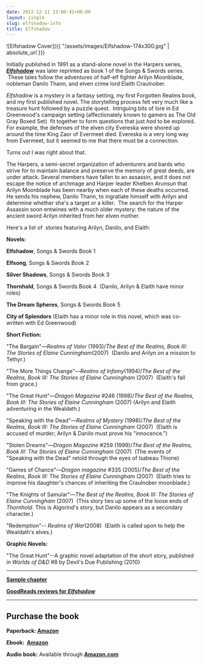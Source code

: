 ```yaml
---
date: 2012-12-11 13:00:42+00:00
layout: single
slug: elfshadow-info
title: Elfshadow
---
```


![Elfshadow Cover]({{ "/assets/images/Elfshadow-174x300.jpg" | absolute_url }})

Initially published in 1991 as a stand-alone novel in the Harpers series, [**_Elfshadow_**](https://www.amazon.com/gp/product/1560761172/ref=as_li_tl?ie=UTF8&tag=elainecu-20&camp=1789&creative=9325&linkCode=as2&creativeASIN=1560761172&linkId=0dc699fa2391dff68a799a4a0e31efa6) was later reprinted as book 1 of the Songs & Swords series.  These tales follow the adventures of half-elf fighter Arilyn Moonblade, nobleman Danilo Thann, and elven crime lord Elaith Craulnober.

_Elfshadow_ is a mystery in a fantasy setting, my first Forgotten Realms book, and my first published novel. The storytelling process felt very much like a treasure hunt followed by a puzzle quest.  Intriguing bits of lore in Ed Greenwood's campaign setting (affectionately known to gamers as The Old Gray Boxed Set)  fit together to form questions that just _had_ to be explored. For example, the defenses of the elven city Evereska were shored up around the time King Zaor of Evermeet died. Evereska is a very long way from Evermeet, but it seemed to me that there must be a connection.

Turns out I was right about that.

The Harpers, a semi-secret organization of adventurers and bards who strive for to maintain balance and preserve the memory of great deeds, are under attack. Several members have fallen to an assassin, and it does not escape the notice of archmage and Harper leader Khelben Arunsun that Arilyn Moonblade has been nearby when each of these deaths occurred. He sends his nephew, Danilo Thann, to ingratiate himself with Arilyn and determine whether she's a target or a killer.  The search for the Harper Assassin soon entwines with a much older mystery: the nature of the ancient sword Arilyn inherited from her elven mother.

Here's a list of  stories featuring Arilyn, Danilo, and Elaith:

**Novels:**

**Elfshadow**, Songs & Swords Book 1

**Elfsong**, Songs & Swords Book 2

**Silver Shadows**, Songs & Swords Book 3

**Thornhold**, Songs & Swords Book 4  (Danilo, Arilyn & Elaith have minor roles)

**The Dream Spheres**, Songs & Swords Book 5

**City of Splendors** (Elaith has a minor role in this novel, which was co-written with Ed Greenwood)

**Short Fiction:**

"The Bargain"—_Realms of Valor_ (1993)/_The Best of the Realms, Book III: The Stories of Elaine Cunningham_(2007)  (Danilo and Arilyn on a mission to Tethyr.)

"The More Things Change"—_Realms of Infamy_(1994)/_The Best of the Realms, Book III: The Stories of Elaine Cunningham_ (2007)  (Elaith's fall from grace.)

"The Great Hunt"—_Dragon Magazine_ #246 (1998)/_The Best of the Realms, Book III: The Stories of Elaine Cunningham_ (2007) (Arilyn and Elaith adventuring in the Wealdath.)

"Speaking with the Dead"—_Realms of Mystery_ (1998)/_The Best of the Realms, Book III: The Stories of Elaine Cunningham_ (2007)  (Elaith is accused of murder; Arilyn & Danilo must prove his "innocence.")

"Stolen Dreams"—_Dragon Magazine_ #259 (1999)/_The Best of the Realms, Book III: The Stories of Elaine Cunningham_ (2007)  (The events of "Speaking with the Dead" retold through the eyes of Isabeau Thione)

"Games of Chance"—_Dragon magazine_ #335 (2005)/_The Best of the Realms, Book III: The Stories of Elaine Cunningham_ (2007)  (Elaith tries to improve his daughter's chances of inheriting the Craulnober moonblade.)

"The Knights of Samular"—_The Best of the Realms, Book III: The Stories of Elaine Cunningham_ (2007)  (This story ties up some of the loose ends of _Thornhold_. This is Algorind's story, but Danilo appears as a secondary character.)

"Redemption"-- _Realms of War_(2008)  (Elaith is called upon to help the Wealdath's elves.)

**Graphic Novels:**

"The Great Hunt"--A graphic novel adaptation of the short story, published in _Worlds of D&D_ #8 by Devil's Due Publishing (2010)

***

[**Sample chapter**](http://books.google.com/books?id=nhgKOj7cAQIC&printsec=frontcover#v=onepage&q&f=false)

**[GoodReads reviews for _Elfshadow_](http://www.goodreads.com/book/show/19855.Elfshadow)**

***

## Purchase the book

**Paperback: [Amazon](https://www.amazon.com/gp/product/1560761172/ref=as_li_tl?ie=UTF8&tag=elainecu-20&camp=1789&creative=9325&linkCode=as2&creativeASIN=1560761172&linkId=0dc699fa2391dff68a799a4a0e31efa6)**

**Ebook:  [Amazon](https://www.amazon.com/gp/product/1560761172/ref=as_li_tl?ie=UTF8&tag=elainecu-20&camp=1789&creative=9325&linkCode=as2&creativeASIN=1560761172&linkId=0dc699fa2391dff68a799a4a0e31efa6)**

**Audio book:** Available through [**Amazon.com**](https://www.amazon.com/gp/product/B00B7H05F0/ref=as_li_tl?ie=UTF8&tag=elainecu-20&camp=1789&creative=9325&linkCode=as2&creativeASIN=B00B7H05F0&linkId=6594fc472c4950af0edda5236cac2ce3)
